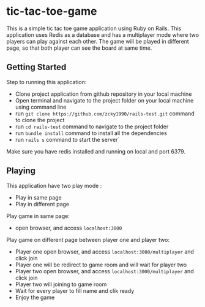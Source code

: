 # tic-tac-toe-game

This is a simple tic tac toe game application using Ruby on Rails. This application uses Redis as a database and has a multiplayer mode where two players can play against each other. The game will be played in different page, so that both player can see the board at same time.

## Getting Started
Step to running this application:
- Clone project application from github repository in your local machine
- Open terminal and navigate to the project folder on your local machine using command line
- run `git clone https://github.com/zcky1990/rails-test.git` command to clone the project
- run `cd rails-test` command to navigate to the project folder
- run `bundle install` command to install all the dependencies
- run `rails s` command to start the server`

Make sure you have redis installed and running on local and port 6379.

## Playing
This application have two play mode :
- Play in same page
- Play in different page

Play game in same page:
- open browser, and access `localhost:3000`

Play game on different page between player one and player two: 
- Player one open browser, and access `localhost:3000/multiplayer` and click join
- Player one will be redirect to game room and will wait for player two
- Player two open browser, and access `localhost:3000/multiplayer` and click join
- Player two will joining to game room
- Wait for every player to fill name and clik ready
- Enjoy the game